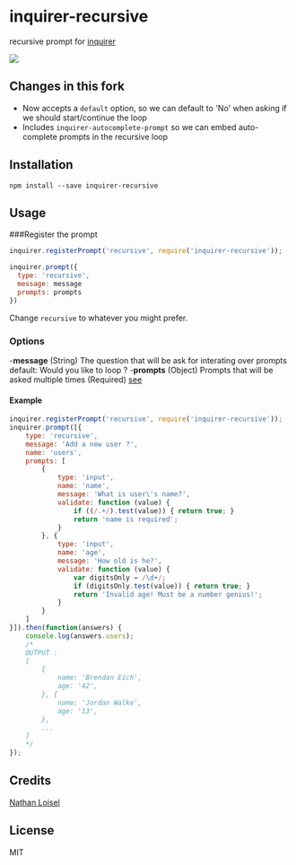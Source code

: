# inquirer-recursive

recursive prompt for [inquirer](https://github.com/SBoudrias/Inquirer.js)

![](http://i.giphy.com/l2JhntGGk3QjTUIiA.gif)

## Changes in this fork

* Now accepts a `default` option, so we can default to 'No' when asking if we should start/continue the loop
* Includes `inquirer-autocomplete-prompt` so we can embed auto-complete prompts in the recursive loop

## Installation

```
npm install --save inquirer-recursive
```

## Usage

###Register the prompt

```javascript
inquirer.registerPrompt('recursive', require('inquirer-recursive'));

inquirer.prompt({
  type: 'recursive',
  message: message
  prompts: prompts
})
```

Change `recursive` to whatever you might prefer.

### Options
-**message** (String) The question that will be ask for interating over prompts default: Would you like to loop ?
-**prompts** (Object) Prompts that will be asked multiple times (Required) [see](https://github.com/SBoudrias/Inquirer.js#questions)

#### Example

```javascript
inquirer.registerPrompt('recursive', require('inquirer-recursive'));
inquirer.prompt([{
    type: 'recursive',
    message: 'Add a new user ?',
    name: 'users',
    prompts: [
        {
			type: 'input',
			name: 'name',
			message: 'What is user\'s name?',
			validate: function (value) {
				if ((/.+/).test(value)) { return true; }
				return 'name is required';
			}
		}, {
            type: 'input',
            name: 'age',
            message: 'How old is he?',
            validate: function (value) {
                var digitsOnly = /\d+/;
                if (digitsOnly.test(value)) { return true; }
                return 'Invalid age! Must be a number genius!';
            }
        }
    ]
}]).then(function(answers) {
    console.log(answers.users);
    /*
    OUTPUT :
    [
        {
            name: 'Brendan Eich',
            age: '42',
        }, {
            name: 'Jordan Walke',
            age: '13',
        },
        ...
    ]
    */
});
```

## Credits
[Nathan Loisel](https://github.com/nathanloisel/)

## License
MIT
